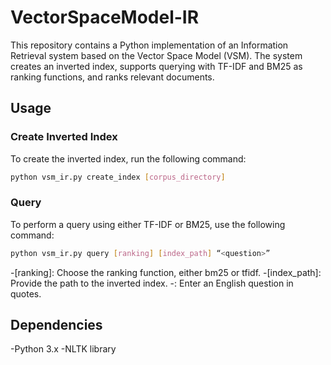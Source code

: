 # VectorSpaceModel-IR
This repository contains a Python implementation of an Information Retrieval system based on the Vector Space Model (VSM). The system creates an inverted index, supports querying with TF-IDF and BM25 as ranking functions, and ranks relevant documents.

## Usage

### Create Inverted Index

To create the inverted index, run the following command:

```bash
python vsm_ir.py create_index [corpus_directory]
```
### Query

To perform a query using either TF-IDF or BM25, use the following command:

```bash
python vsm_ir.py query [ranking] [index_path] “<question>”
```
-[ranking]: Choose the ranking function, either bm25 or tfidf.
-[index_path]: Provide the path to the inverted index.
-<question>: Enter an English question in quotes.

## Dependencies
-Python 3.x
-NLTK library



